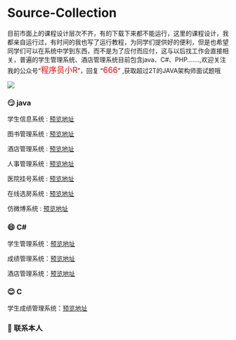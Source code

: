 # Source-Collection

目前市面上的课程设计层次不齐，有的下载下来都不能运行，这里的课程设计，我都亲自运行过，有时间的我也写了运行教程，为同学们提供好的便利，但是也希望同学们可以在系统中学到东西，而不是为了应付而应付，这与以后找工作会直接相关，普遍的学生管理系统、酒店管理系统目前包含java、C#、PHP.......,欢迎关注我的公众号“<font color=red size=4>程序员小R</font>”，回复 “<font color=red size=4>666</font>” ,获取超过2T的JAVA架构师面试题哦


![](https://imgkr2.cn-bj.ufileos.com/99aa165c-baa5-49cc-a613-00ad1582767d.png?UCloudPublicKey=TOKEN_8d8b72be-579a-4e83-bfd0-5f6ce1546f13&Signature=wDVYIwGv%252BjWNg1fpoGRnOZbFhNk%253D&Expires=1604817264)



### :smirk:  java

学生信息系统 : [预览地址](https://blog.csdn.net/robot_sh/article/details/103707016)

图书管理系统 : [预览地址](https://blog.csdn.net/robot_sh/article/details/105755377)

酒店管理系统 : [预览地址](https://blog.csdn.net/robot_sh/article/details/107305476)

人事管理系统 : [预览地址](https://blog.csdn.net/robot_sh/article/details/109538057)

医院挂号系统 : [预览地址](https://blog.csdn.net/robot_sh/article/details/109856482)

在线选房系统 : [预览地址](https://blog.csdn.net/robot_sh/article/details/110206785)

仿微博系统 : [预览地址](https://blog.csdn.net/robot_sh/article/details/110355894)

### :smile:  C#

学生管理系统：[预览地址]( https://blog.csdn.net/robot_sh/article/details/80991294 )

成绩管理系统：[预览地址]( https://blog.csdn.net/robot_sh/article/details/103537729 )

酒店管理系统：[预览地址]( https://blog.csdn.net/robot_sh/article/details/107304183  )



### :blush:  C

学生成绩管理系统：[预览地址](https://blog.csdn.net/robot_sh/article/details/110097970)





### :slightly_smiling_face:  联系本人 